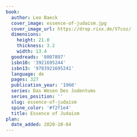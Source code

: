 ```yaml
---
book:
  author: Leo Baeck
  cover_image: essence-of-judaism.jpg
  cover_image_url: https://drop.rixx.de/V7coz/
  dimensions:
    height: 21.0
    thickness: 3.2
    width: 13.4
  goodreads: '8007897'
  isbn10: '3921695244'
  isbn13: '9783921695241'
  language: de
  pages: 327
  publication_year: '1960'
  series: Das Wesen Des Judentums
  series_position: ''
  slug: essence-of-judaism
  spine_color: '#f2f1e4'
  title: Essence of Judaism
plan:
  date_added: 2020-10-04
---
```

